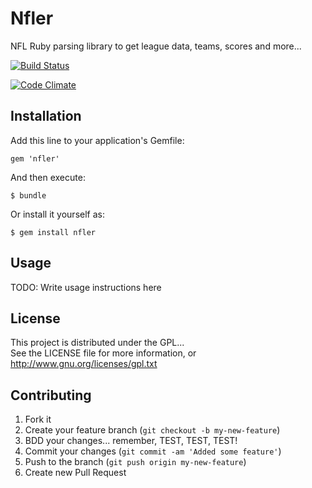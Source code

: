 # Nfler

NFL Ruby parsing library to get league data, teams, scores and more...

[![Build Status](https://secure.travis-ci.org/chalofa/nfler.png?branch=master)](http://travis-ci.org/chalofa/nfler)

[![Code Climate](https://codeclimate.com/badge.png)](https://codeclimate.com/github/chalofa/nfler)

## Installation

Add this line to your application's Gemfile:

    gem 'nfler'

And then execute:

    $ bundle

Or install it yourself as:

    $ gem install nfler

## Usage

TODO: Write usage instructions here

## License

This project is distributed under the GPL...  
See the LICENSE file for more information, or http://www.gnu.org/licenses/gpl.txt

## Contributing

1. Fork it
2. Create your feature branch (`git checkout -b my-new-feature`)
3. BDD your changes... remember, TEST, TEST, TEST!
4. Commit your changes (`git commit -am 'Added some feature'`)
5. Push to the branch (`git push origin my-new-feature`)
6. Create new Pull Request
